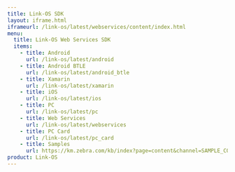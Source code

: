 ```yaml
---
title: Link-OS SDK
layout: iframe.html
iframeurl: /link-os/latest/webservices/content/index.html
menu:
  title: Link-OS Web Services SDK
  items:
    - title: Android
      url: /link-os/latest/android
    - title: Android BTLE
      url: /link-os/latest/android_btle
    - title: Xamarin
      url: /link-os/latest/xamarin
    - title: iOS
      url: /link-os/latest/ios
    - title: PC
      url: /link-os/latest/pc
    - title: Web Services
      url: /link-os/latest/webservices
    - title: PC Card
      url: /link-os/latest/pc_card
    - title: Samples
      url: https://km.zebra.com/kb/index?page=content&channel=SAMPLE_CODE
product: Link-OS
---
```


